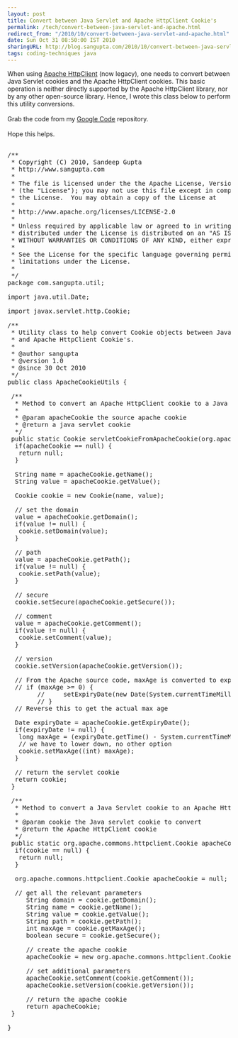 ```yaml
---
layout: post
title: Convert between Java Servlet and Apache HttpClient Cookie's
permalink: /tech/convert-between-java-servlet-and-apache.html
redirect_from: "/2010/10/convert-between-java-servlet-and-apache.html"
date: Sun Oct 31 08:50:00 IST 2010
sharingURL: http://blog.sangupta.com/2010/10/convert-between-java-servlet-and-apache.html
tags: coding-techniques java
---
```


When using 
<a href="http://hc.apache.org/httpclient-3.x/index.html">Apache HttpClient</a> (now legacy), one needs to convert between Java Servlet cookies and the Apache HttpClient cookies. This basic operation is neither directly supported by the Apache HttpClient library, nor by any other open-source library. Hence, I wrote this class below to perform this utility conversions.
<br>
<br>Grab the code from my 
<a href="http://code.google.com/p/sangupta">Google Code</a> repository.
<br>
<br>Hope this helps.
<br>
<br>
<pre class="brush: java">/**<br> * Copyright (C) 2010, Sandeep Gupta<br> * http://www.sangupta.com<br> * <br> * The file is licensed under the the Apache License, Version 2.0<br> * (the "License"); you may not use this file except in compliance with<br> * the License.  You may obtain a copy of the License at<br> * <br> * http://www.apache.org/licenses/LICENSE-2.0<br> * <br> * Unless required by applicable law or agreed to in writing, software<br> * distributed under the License is distributed on an "AS IS" BASIS,<br> * WITHOUT WARRANTIES OR CONDITIONS OF ANY KIND, either express or implied.<br> * <br> * See the License for the specific language governing permissions and<br> * limitations under the License.<br> * <br> */<br>package com.sangupta.util;<br><br>import java.util.Date;<br><br>import javax.servlet.http.Cookie;<br><br>/**<br> * Utility class to help convert Cookie objects between Java Servlet Cookie's<br> * and Apache HttpClient Cookie's. <br> * <br> * @author sangupta<br> * @version 1.0<br> * @since 30 Oct 2010<br> */<br>public class ApacheCookieUtils {<br> <br> /**<br>  * Method to convert an Apache HttpClient cookie to a Java Servlet cookie.<br>  * <br>  * @param apacheCookie the source apache cookie<br>  * @return a java servlet cookie<br>  */<br> public static Cookie servletCookieFromApacheCookie(org.apache.commons.httpclient.Cookie apacheCookie) {<br>  if(apacheCookie == null) {<br>   return null;<br>  }<br>  <br>  String name = apacheCookie.getName();<br>  String value = apacheCookie.getValue();<br>  <br>  Cookie cookie = new Cookie(name, value);<br><br>  // set the domain<br>  value = apacheCookie.getDomain();<br>  if(value != null) {<br>   cookie.setDomain(value);<br>  }<br>  <br>  // path<br>  value = apacheCookie.getPath();<br>  if(value != null) {<br>   cookie.setPath(value);<br>  }<br>  <br>  // secure<br>  cookie.setSecure(apacheCookie.getSecure());<br><br>  // comment<br>  value = apacheCookie.getComment();<br>  if(value != null) {<br>   cookie.setComment(value);<br>  }<br>  <br>  // version<br>  cookie.setVersion(apacheCookie.getVersion());<br>  <br>  // From the Apache source code, maxAge is converted to expiry date using the following formula<br>  // if (maxAge &gt;= 0) {<br>        //     setExpiryDate(new Date(System.currentTimeMillis() + maxAge * 1000L));<br>        // }<br>  // Reverse this to get the actual max age<br>  <br>  Date expiryDate = apacheCookie.getExpiryDate();<br>  if(expiryDate != null) {<br>   long maxAge = (expiryDate.getTime() - System.currentTimeMillis()) / 1000;<br>   // we have to lower down, no other option<br>   cookie.setMaxAge((int) maxAge);<br>  }<br>  <br>  // return the servlet cookie<br>  return cookie;<br> }<br> <br> /**<br>  * Method to convert a Java Servlet cookie to an Apache HttpClient cookie.<br>  * <br>  * @param cookie the Java servlet cookie to convert<br>  * @return the Apache HttpClient cookie<br>  */<br> public static org.apache.commons.httpclient.Cookie apacheCookieFromServletCookie(Cookie cookie) {<br>  if(cookie == null) {<br>   return null;<br>  }<br>  <br>  org.apache.commons.httpclient.Cookie apacheCookie = null;<br>  <br>  // get all the relevant parameters<br>     String domain = cookie.getDomain();<br>     String name = cookie.getName();<br>     String value = cookie.getValue();<br>     String path = cookie.getPath();<br>     int maxAge = cookie.getMaxAge();<br>     boolean secure = cookie.getSecure();<br>     <br>     // create the apache cookie<br>     apacheCookie = new org.apache.commons.httpclient.Cookie(domain, name, value, path, maxAge, secure);<br>     <br>     // set additional parameters<br>     apacheCookie.setComment(cookie.getComment());<br>     apacheCookie.setVersion(cookie.getVersion());<br><br>     // return the apache cookie<br>     return apacheCookie;<br> }<br><br>}</pre>
